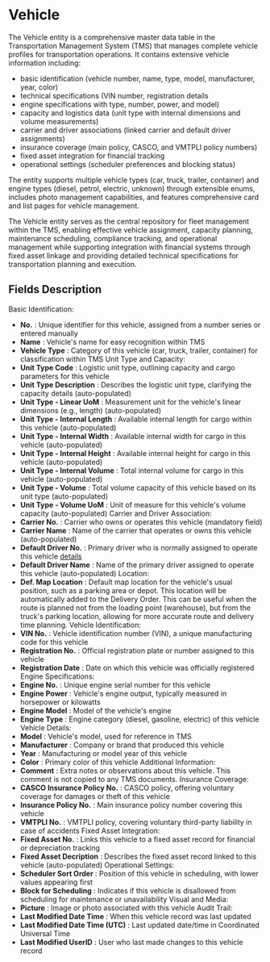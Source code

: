 # Vehicle

The Vehicle entity is a comprehensive master data table in the Transportation Management System (TMS) that manages complete vehicle profiles for transportation operations.
It contains extensive vehicle information including:

- basic identification (vehicle number, name, type, model, manufacturer, year, color)
- technical specifications (VIN number, registration details
- engine specifications with type, number, power, and model)
- capacity and logistics data (unit type with internal dimensions and volume measurements)
- carrier and driver associations (linked carrier and default driver assignments)
- insurance coverage (main policy, CASCO, and VMTPLI policy numbers)
- fixed asset integration for financial tracking
- operational settings (scheduler preferences and blocking status)

The entity supports multiple vehicle types (car, truck, trailer, container) and engine types (diesel, petrol, electric, unknown) through extensible enums, includes photo management capabilities, and features comprehensive card and list pages for vehicle management.

The Vehicle entity serves as the central repository for fleet management within the TMS, enabling effective vehicle assignment, capacity planning, maintenance scheduling, compliance tracking, and operational management while supporting integration with financial systems through fixed asset linkage and providing detailed technical specifications for transportation planning and execution.

## Fields Description

Basic Identification:
- **No.** : Unique identifier for this vehicle, assigned from a number series or entered manually
- **Name** : Vehicle's name for easy recognition within TMS
- **Vehicle Type** : Category of this vehicle (car, truck, trailer, container) for classification within TMS
Unit Type and Capacity:
- **Unit Type Code** : Logistic unit type, outlining capacity and cargo parameters for this vehicle
- **Unit Type Description** : Describes the logistic unit type, clarifying the capacity details (auto-populated)
- **Unit Type - Linear UoM** : Measurement unit for the vehicle's linear dimensions (e.g., length) (auto-populated)
- **Unit Type - Internal Length** : Available internal length for cargo within this vehicle (auto-populated)
- **Unit Type - Internal Width** : Available internal width for cargo in this vehicle (auto-populated)
- **Unit Type - Internal Height** : Available internal height for cargo in this vehicle (auto-populated)
- **Unit Type - Internal Volume** : Total internal volume for cargo in this vehicle (auto-populated)
- **Unit Type - Volume** : Total volume capacity of this vehicle based on its unit type (auto-populated)
- **Unit Type - Volume UoM** : Unit of measure for this vehicle's volume capacity (auto-populated)
Carrier and Driver Association:
- **Carrier No.** : Carrier who owns or operates this vehicle (mandatory field)
- **Carrier Name** : Name of the carrier that operates or owns this vehicle (auto-populated)
- **Default Driver No.** : Primary driver who is normally assigned to operate this vehicle [details](driver.md)
- **Default Driver Name** : Name of the primary driver assigned to operate this vehicle (auto-populated)
Location:
- **Def. Map Location** : Default map location for the vehicle's usual position, such as a parking area or depot. This location will be automatically added to the Delivery Order. This can be useful when the route is planned not from the loading point (warehouse), but from the truck's parking location, allowing for more accurate route and delivery time planning.
Vehicle Identification:
- **VIN No.** : Vehicle identification number (VIN), a unique manufacturing code for this vehicle
- **Registration No.** : Official registration plate or number assigned to this vehicle
- **Registration Date** : Date on which this vehicle was officially registered
Engine Specifications:
- **Engine No.** : Unique engine serial number for this vehicle
- **Engine Power** : Vehicle's engine output, typically measured in horsepower or kilowatts
- **Engine Model** : Model of the vehicle's engine
- **Engine Type** : Engine category (diesel, gasoline, electric) of this vehicle
Vehicle Details:
- **Model** : Vehicle's model, used for reference in TMS
- **Manufacturer** : Company or brand that produced this vehicle
- **Year** : Manufacturing or model year of this vehicle
- **Color** : Primary color of this vehicle
Additional Information:
- **Comment** : Extra notes or observations about this vehicle. This comment is not copied to any TMS documents.
Insurance Coverage:
- **CASCO Insurance Policy No.** : CASCO policy, offering voluntary coverage for damages or theft of this vehicle
- **Insurance Policy No.** : Main insurance policy number covering this vehicle
- **VMTPLI No.** : VMTPLI policy, covering voluntary third-party liability in case of accidents
Fixed Asset Integration:
- **Fixed Asset No.** : Links this vehicle to a fixed asset record for financial or depreciation tracking
- **Fixed Asset Decription** : Describes the fixed asset record linked to this vehicle (auto-populated)
Operational Settings:
- **Scheduler Sort Order** : Position of this vehicle in scheduling, with lower values appearing first
- **Block for Scheduling** : Indicates if this vehicle is disallowed from scheduling for maintenance or unavailability
Visual and Media:
- **Picture** : Image or photo associated with this vehicle
Audit Trail:
- **Last Modified Date Time** : When this vehicle record was last updated
- **Last Modified Date Time (UTC)** : Last updated date/time in Coordinated Universal Time
- **Last Modified UserID** : User who last made changes to this vehicle record
